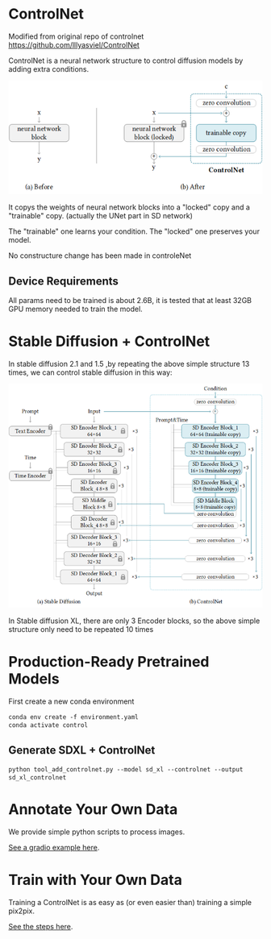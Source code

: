 # ControlNet

Modified from original repo of controlnet https://github.com/lllyasviel/ControlNet

ControlNet is a neural network structure to control diffusion models by adding extra conditions.

![img](github_page/he.png)

It copys the weights of neural network blocks into a "locked" copy and a "trainable" copy. (actually the UNet part in SD network)

The "trainable" one learns your condition. The "locked" one preserves your model. 

No constructure change has been made in controleNet

## Device Requirements
All params need to be trained is about 2.6B, it is tested that at least 32GB GPU memory needed to train the model.


# Stable Diffusion + ControlNet

In stable diffusion 2.1 and 1.5 ,by repeating the above simple structure 13 times, we can control stable diffusion in this way:

![img](github_page/sd.png)

In Stable diffusion XL, there are only 3 Encoder blocks, so  the above simple structure only need to be repeated 10 times




# Production-Ready Pretrained Models

First create a new conda environment

    conda env create -f environment.yaml
    conda activate control


## Generate SDXL + ControlNet

    python tool_add_controlnet.py --model sd_xl --controlnet --output sd_xl_controlnet



# Annotate Your Own Data

We provide simple python scripts to process images.

[See a gradio example here](docs/annotator.md).

# Train with Your Own Data

Training a ControlNet is as easy as (or even easier than) training a simple pix2pix. 

[See the steps here](docs/train.md).



